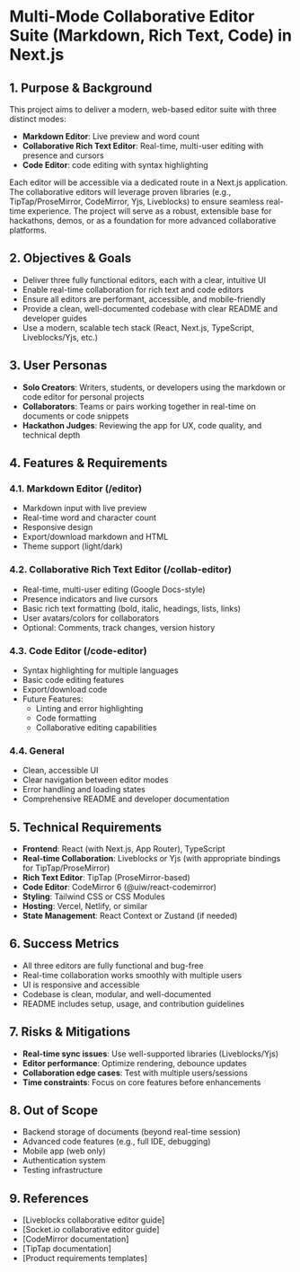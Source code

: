 # Multi-Mode Collaborative Editor Suite (Markdown, Rich Text, Code) in Next.js

## 1. Purpose & Background

This project aims to deliver a modern, web-based editor suite with three distinct modes:

- **Markdown Editor**: Live preview and word count
- **Collaborative Rich Text Editor**: Real-time, multi-user editing with presence and cursors
- **Code Editor**: code editing with syntax highlighting

Each editor will be accessible via a dedicated route in a Next.js application. The collaborative editors will leverage proven libraries (e.g., TipTap/ProseMirror, CodeMirror, Yjs, Liveblocks) to ensure seamless real-time experience. The project will serve as a robust, extensible base for hackathons, demos, or as a foundation for more advanced collaborative platforms.

## 2. Objectives & Goals

- Deliver three fully functional editors, each with a clear, intuitive UI
- Enable real-time collaboration for rich text and code editors
- Ensure all editors are performant, accessible, and mobile-friendly
- Provide a clean, well-documented codebase with clear README and developer guides
- Use a modern, scalable tech stack (React, Next.js, TypeScript, Liveblocks/Yjs, etc.)

## 3. User Personas

- **Solo Creators**: Writers, students, or developers using the markdown or code editor for personal projects
- **Collaborators**: Teams or pairs working together in real-time on documents or code snippets
- **Hackathon Judges**: Reviewing the app for UX, code quality, and technical depth

## 4. Features & Requirements

### 4.1. Markdown Editor (/editor)

- Markdown input with live preview
- Real-time word and character count
- Responsive design
- Export/download markdown and HTML
- Theme support (light/dark)

### 4.2. Collaborative Rich Text Editor (/collab-editor)

- Real-time, multi-user editing (Google Docs-style)
- Presence indicators and live cursors
- Basic rich text formatting (bold, italic, headings, lists, links)
- User avatars/colors for collaborators
- Optional: Comments, track changes, version history

### 4.3. Code Editor (/code-editor)

- Syntax highlighting for multiple languages
- Basic code editing features
- Export/download code
- Future Features:
  - Linting and error highlighting
  - Code formatting
  - Collaborative editing capabilities

### 4.4. General

- Clean, accessible UI
- Clear navigation between editor modes
- Error handling and loading states
- Comprehensive README and developer documentation

## 5. Technical Requirements

- **Frontend**: React (with Next.js, App Router), TypeScript
- **Real-time Collaboration**: Liveblocks or Yjs (with appropriate bindings for TipTap/ProseMirror)
- **Rich Text Editor**: TipTap (ProseMirror-based)
- **Code Editor**: CodeMirror 6 (@uiw/react-codemirror)
- **Styling**: Tailwind CSS or CSS Modules
- **Hosting**: Vercel, Netlify, or similar
- **State Management**: React Context or Zustand (if needed)

## 6. Success Metrics

- All three editors are fully functional and bug-free
- Real-time collaboration works smoothly with multiple users
- UI is responsive and accessible
- Codebase is clean, modular, and well-documented
- README includes setup, usage, and contribution guidelines

## 7. Risks & Mitigations

- **Real-time sync issues**: Use well-supported libraries (Liveblocks/Yjs)
- **Editor performance**: Optimize rendering, debounce updates
- **Collaboration edge cases**: Test with multiple users/sessions
- **Time constraints**: Focus on core features before enhancements

## 8. Out of Scope

- Backend storage of documents (beyond real-time session)
- Advanced code features (e.g., full IDE, debugging)
- Mobile app (web only)
- Authentication system
- Testing infrastructure

## 9. References

- [Liveblocks collaborative editor guide]
- [Socket.io collaborative editor guide]
- [CodeMirror documentation]
- [TipTap documentation]
- [Product requirements templates]
